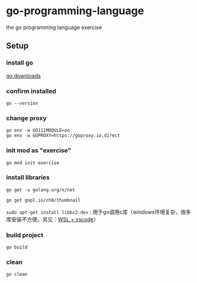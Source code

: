 # go-programming-language
the go programming language exercise

## Setup

### install go

[go downloads](https://golang.google.cn/dl/)

### confirm installed

`go --version`

### change proxy

```
go env -w GO111MODULE=on
go env -w GOPROXY=https://goproxy.io,direct
```

### init mod as "exercise"

`go mod init exercise`

### install libraries
`go get -u golang.org/x/net`

`go get gopl.io/ch8/thumbnail`

`sudo apt-get install libbz2-dev` : 用于go调用c库（windows环境复杂，很多库安装不方便。另见：[WSL + vscode](https://github.com/zhang0xf/md/blob/main/WSL/WSL.md)）

### build project

`go build`

### clean 

`go clean`
